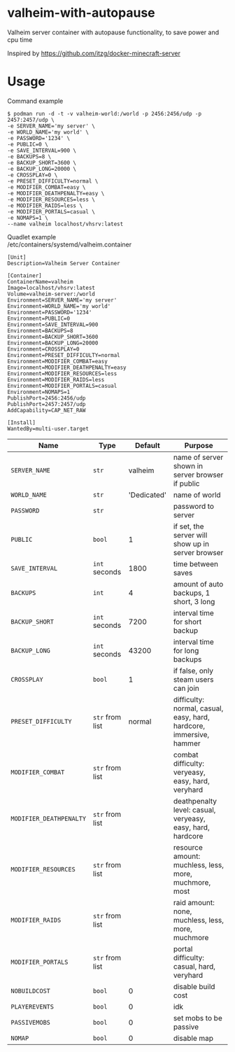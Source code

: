 # valheim-with-autopause
Valheim server container with autopause functionality, to save power and cpu time

Inspired by https://github.com/itzg/docker-minecraft-server

# Usage
Command example
```
$ podman run -d -t -v valheim-world:/world -p 2456:2456/udp -p 2457:2457/udp \
-e SERVER_NAME='my server' \
-e WORLD_NAME='my world' \
-e PASSWORD='1234' \
-e PUBLIC=0 \
-e SAVE_INTERVAL=900 \
-e BACKUPS=8 \
-e BACKUP_SHORT=3600 \
-e BACKUP_LONG=20000 \
-e CROSSPLAY=0 \
-e PRESET_DIFFICULTY=normal \
-e MODIFIER_COMBAT=easy \
-e MODIFIER_DEATHPENALTY=easy \
-e MODIFIER_RESOURCES=less \
-e MODIFIER_RAIDS=less \
-e MODIFIER_PORTALS=casual \
-e NOMAPS=1 \
--name valheim localhost/vhsrv:latest
```
Quadlet example  
/etc/containers/systemd/valheim.container
```
[Unit]
Description=Valheim Server Container

[Container]
ContainerName=valheim
Image=localhost/vhsrv:latest
Volume=valheim-server:/world
Environment=SERVER_NAME='my server'
Environment=WORLD_NAME='my world'
Environment=PASSWORD='1234'
Environment=PUBLIC=0
Environment=SAVE_INTERVAL=900
Environment=BACKUPS=8
Environment=BACKUP_SHORT=3600
Environment=BACKUP_LONG=20000
Environment=CROSSPLAY=0
Environment=PRESET_DIFFICULTY=normal
Environment=MODIFIER_COMBAT=easy
Environment=MODIFIER_DEATHPENALTY=easy
Environment=MODIFIER_RESOURCES=less
Environment=MODIFIER_RAIDS=less
Environment=MODIFIER_PORTALS=casual
Environment=NOMAPS=1
PublishPort=2456:2456/udp
PublishPort=2457:2457/udp
AddCapability=CAP_NET_RAW

[Install]
WantedBy=multi-user.target
```

| Name | Type | Default | Purpose |
|---|---|---|---|
| `SERVER_NAME` | `str` | valheim | name of server shown in server browser if public |
| `WORLD_NAME` | `str` | 'Dedicated' | name of world |
| `PASSWORD` | `str` | | password to server |
| `PUBLIC` | `bool` | 1 | if set, the server will show up in server browser |
| `SAVE_INTERVAL` | `int` seconds | 1800 | time between saves |
| `BACKUPS` | `int` | 4 | amount of auto backups, 1 short, 3 long |
| `BACKUP_SHORT` | `int` seconds | 7200 | interval time for short backup |
| `BACKUP_LONG` | `int` seconds | 43200 | interval time for long backups |
| `CROSSPLAY` | `bool` | 1 | if false, only steam users can join |
| `PRESET_DIFFICULTY` | `str` from list | normal | difficulty: normal, casual, easy, hard, hardcore, immersive, hammer |
| `MODIFIER_COMBAT` | `str` from list | | combat difficulty: veryeasy, easy, hard, veryhard |
| `MODIFIER_DEATHPENALTY` | `str` from list | | deathpenalty level: casual, veryeasy, easy, hard, hardcore |
| `MODIFIER_RESOURCES` | `str` from list | | resource amount: muchless, less, more, muchmore, most |
| `MODIFIER_RAIDS` | `str` from list | | raid amount: none, muchless, less, more, muchmore |
| `MODIFIER_PORTALS` | `str` from list | | portal difficulty: casual, hard, veryhard |
| `NOBUILDCOST` | `bool` | 0 | disable build cost |
| `PLAYEREVENTS` | `bool` | 0 | idk |
| `PASSIVEMOBS` | `bool` | 0 | set mobs to be passive |
| `NOMAP` | `bool` | 0 | disable map |
